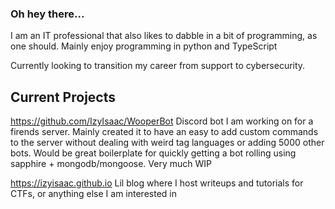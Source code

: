 ### Oh hey there...

I am an IT professional that also likes to dabble in a bit of programming, as one should. Mainly enjoy programming in python and TypeScript

Currently looking to transition my career from support to cybersecurity.

## Current Projects
https://github.com/IzyIsaac/WooperBot
Discord bot I am working on for a firends server. Mainly created it to have an easy to add custom commands to the server without dealing with weird tag languages or adding 5000 other bots. Would be great boilerplate for quickly getting a bot rolling using sapphire + mongodb/mongoose. Very much WIP

https://izyisaac.github.io
Lil blog where I host writeups and tutorials for CTFs, or anything else I am interested in

<!--
**IzyIsaac/izyisaac** is a ✨ _special_ ✨ repository because its `README.md` (this file) appears on your GitHub profile.

Here are some ideas to get you started:

- 🔭 I’m currently working on ...
- 🌱 I’m currently learning ...
- 👯 I’m looking to collaborate on ...
- 🤔 I’m looking for help with ...
- 💬 Ask me about ...
- 📫 How to reach me: ...
- 😄 Pronouns: ...
- ⚡ Fun fact: ...
-->
